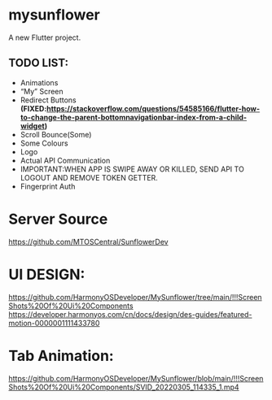 # mysunflower

A new Flutter project.

## TODO LIST:
+ Animations
+ “My” Screen
+ Redirect Buttons **(FIXED:https://stackoverflow.com/questions/54585166/flutter-how-to-change-the-parent-bottomnavigationbar-index-from-a-child-widget)**
+ Scroll Bounce(Some)
+ Some Colours
+ Logo
+ Actual API Communication
+ IMPORTANT:WHEN APP IS SWIPE AWAY OR KILLED, SEND API TO LOGOUT AND REMOVE TOKEN GETTER.
+ Fingerprint Auth

# Server Source
https://github.com/MTOSCentral/SunflowerDev

# UI DESIGN:
https://github.com/HarmonyOSDeveloper/MySunflower/tree/main/!!!ScreenShots%20Of%20Ui%20Components
https://developer.harmonyos.com/cn/docs/design/des-guides/featured-motion-0000001111433780

# Tab Animation:
https://github.com/HarmonyOSDeveloper/MySunflower/blob/main/!!!ScreenShots%20Of%20Ui%20Components/SVID_20220305_114335_1.mp4
